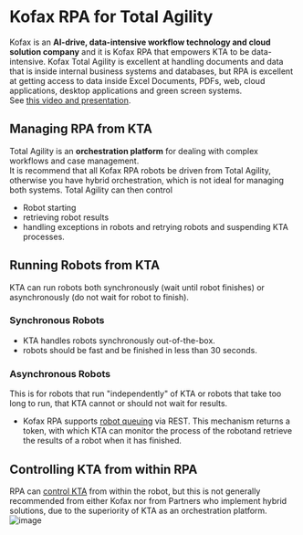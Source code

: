 # Kofax RPA for Total Agility

Kofax is an **AI-drive, **data-intensive workflow** technology and cloud solution company** and it is Kofax RPA that empowers KTA to be data-intensive. 
Kofax Total Agility is excellent at handling documents and data that is inside internal business systems and databases, but RPA is excellent at getting access to data inside Excel Documents, PDFs, web, cloud applications, desktop applications and green screen systems.  
See [this video and presentation](https://kofax.app.bigtincan.com/lshare/w7GmZ6QAnXbepkDLzdJYEmMTPFwsLEN2j3l4a5oR10VOxvqP9y).
## Managing RPA from KTA
Total Agility is an **orchestration platform** for dealing with complex workflows and case management.  
It is recommend that all Kofax RPA robots be driven from Total Agility, otherwise you have hybrid orchestration, which is not ideal for managing both systems.
Total Agility can then control 
* Robot starting
* retrieving robot results
* handling exceptions in robots and retrying robots and suspending KTA processes.

## Running Robots from KTA
KTA can run robots both synchronously (wait until robot finishes) or asynchronously (do not wait for robot to finish).  
### Synchronous Robots
* KTA handles robots synchronously out-of-the-box.
* robots should be fast and be finished in less than 30 seconds.
### Asynchronous Robots
This is for robots that run "independently" of KTA or robots that take too long to run, that KTA cannot or should not wait for results.
* Kofax RPA supports [robot queuing](https://github.com/KofaxRPA/RPA-11.1/blob/main/RobotQueueing.md#robot-queueing-in-kofax-rpa) via REST. This mechanism returns a token, with which KTA can monitor the process of the robotand retrieve the results of a robot when it has finished.

## Controlling KTA from within RPA
RPA can [control KTA](https://docshield.kofax.com/RPA/en_US/11.3.0_5cdzhlgb3t/help/rpa_help/help_main/designstudio/c_das_ktastep.html) from within the robot, but this is not generally recommended from either Kofax nor from Partners who implement hybrid solutions, due to the superiority of KTA as an orchestration platform.  
![image](https://user-images.githubusercontent.com/47416964/191754515-703bdbb8-c414-4a4e-82c6-e9b768863a36.png)

